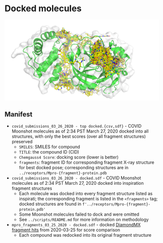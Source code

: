 # Docked molecules

![ensemble of docked molecules](https://github.com/foldingathome/covid-moonshot/raw/master/docking/docked-molecules.png "Ensemble of docked molecules")

## Manifest
* `covid_submissions_03_26_2020 - top docked.{csv,sdf}` - COVID Moonshot molecules as of 2:34 PST March 27, 2020 docked into all structures, with only the best scores (over all fragment structures) preserved
  * `SMILES`: SMILES for compound
  * `TITLE`: the compound ID (CID)
  * `Chemgauss4 Score`: docking score (lower is better)
  * `fragments`: fragment ID for corresponding fragment X-ray structure for best docked pose; corresponding structures are in `../receptors/Mpro-{fragment}-protein.pdb`
* `covid_submissions_03_26_2020 - docked.sdf` - COVID Moonshot molecules as of 2:34 PST March 27, 2020 docked into inspiration fragment structures
   * Each molecule was docked into every fragment structure listed as inspirati; the corresponding fragment is listed in the `<fragments>` tag;
     docked structures are found in `f'../receptors/Mpro-{fragment}-protein.pdb'`
   * Some Moonshot molecules failed to dock and were omitted
   * See `../scripts/README.md` for more information on methodology
* `mpro_fragments_03_25_2020 - docked.sdf` - docked [DiamondMX fragment hits](https://www.diamond.ac.uk/covid-19/for-scientists/Main-protease-structure-and-XChem/Downloads.html) from 2020-03-25 for score comparison
   * Each compound was redocked into its original fragment structure
